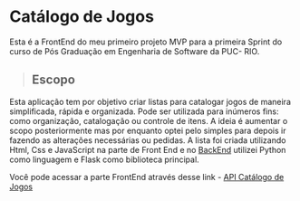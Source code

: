 # Catálogo de Jogos 

Esta é a FrontEnd do meu primeiro projeto MVP para a primeira Sprint do curso de Pós Graduação em Engenharia de Software da PUC- RIO. 

> ## Escopo
Esta aplicação tem por objetivo criar listas para catalogar jogos de maneira simplificada, rápida e organizada. Pode ser utilizada para inúmeros fins: como organização, catalogação ou controle de itens. A ideia é aumentar o scopo posteriormente mas por enquanto optei pelo simples para depois ir fazendo as alterações necessárias ou pedidas. 
A lista foi criada utilizando Html, Css e JavaScript na parte de Front End e no [BackEnd](https://github.com/Penichezito/MVP-Sprint-1-BackEnd) utilizei Python como linguagem e Flask como biblioteca principal. 


Você pode acessar a parte FrontEnd através desse link - [API Catálogo de Jogos](file:///C:/Users/T/OneDrive/%C3%81rea%20de%20Trabalho/MVP%20lista%20Jogos/meu_app_frontend/index.html)


